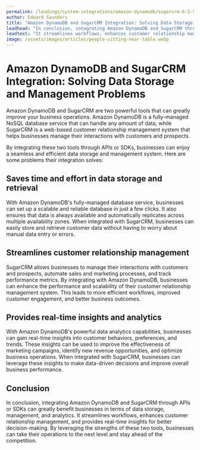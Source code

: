 ```yaml
---
permalink: /landings/system-integrations/amazon-dynamodb/sugarcrm-6-2-5
author: Edward Saunders
title: "Amazon DynamoDB and SugarCRM Integration: Solving Data Storage and Management Problems"
leadhead: "In conclusion, integrating Amazon DynamoDB and SugarCRM through APIs or SDKs can greatly benefit businesses in terms of data storage, management, and analytics"
leadtext: "It streamlines workflows, enhances customer relationship management, and provides real-time insights for better decision-making. By leveraging the strengths of these two tools, businesses can take their operations to the next level and stay ahead of the competition."
image: /assets/images/articles/people-sitting-near-table.webp
---
```

<div class="arttext">
<h1>Amazon DynamoDB and SugarCRM Integration: Solving Data Storage and Management Problems</h1>

<p>Amazon DynamoDB and SugarCRM are two powerful tools that can greatly improve your business operations. Amazon DynamoDB is a fully-managed NoSQL database service that can handle any amount of data, while SugarCRM is a web-based customer relationship management system that helps businesses manage their interactions with customers and prospects.</p>

<p>By integrating these two tools through APIs or SDKs, businesses can enjoy a seamless and efficient data storage and management system. Here are some problems their integration solves:</p>

<h2>Saves time and effort in data storage and retrieval</h2>

<p>With Amazon DynamoDB's fully-managed database service, businesses can set up a scalable and reliable database in just a few clicks. It also ensures that data is always available and automatically replicates across multiple availability zones. When integrated with SugarCRM, businesses can easily store and retrieve customer data without having to worry about manual data entry or errors.</p>

<h2>Streamlines customer relationship management</h2>

<p>SugarCRM allows businesses to manage their interactions with customers and prospects, automate sales and marketing processes, and track performance metrics. By integrating with Amazon DynamoDB, businesses can enhance the performance and scalability of their customer relationship management system. This leads to more efficient workflows, improved customer engagement, and better business outcomes.</p>

<h2>Provides real-time insights and analytics</h2>

<p>With Amazon DynamoDB's powerful data analytics capabilities, businesses can gain real-time insights into customer behaviors, preferences, and trends. These insights can be used to improve the effectiveness of marketing campaigns, identify new revenue opportunities, and optimize business operations. When integrated with SugarCRM, businesses can leverage these insights to make data-driven decisions and improve overall business performance.</p>

<h2>Conclusion</h2>

<p>In conclusion, integrating Amazon DynamoDB and SugarCRM through APIs or SDKs can greatly benefit businesses in terms of data storage, management, and analytics. It streamlines workflows, enhances customer relationship management, and provides real-time insights for better decision-making. By leveraging the strengths of these two tools, businesses can take their operations to the next level and stay ahead of the competition.</p>

</div>